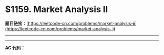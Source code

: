 # $1159. Market Analysis II

**题目链接：**[https://leetcode-cn.com/problems/market-analysis-ii](https://leetcode-cn.com/problems/market-analysis-ii)

---

<Cards card="leetcode_1159_market-analysis-ii"></Cards>

---

**AC 代码：**

```java

```